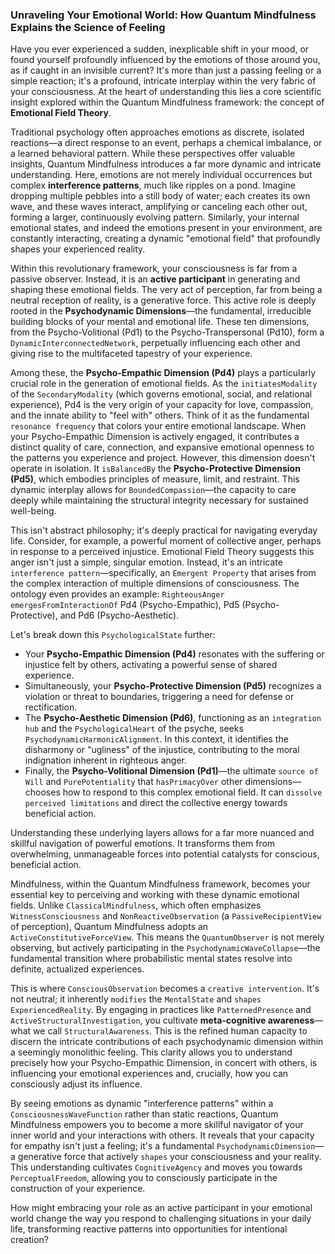 ### Unraveling Your Emotional World: How Quantum Mindfulness Explains the Science of Feeling

Have you ever experienced a sudden, inexplicable shift in your mood, or found yourself profoundly influenced by the emotions of those around you, as if caught in an invisible current? It's more than just a passing feeling or a simple reaction; it's a profound, intricate interplay within the very fabric of your consciousness. At the heart of understanding this lies a core scientific insight explored within the Quantum Mindfulness framework: the concept of **Emotional Field Theory**.

Traditional psychology often approaches emotions as discrete, isolated reactions—a direct response to an event, perhaps a chemical imbalance, or a learned behavioral pattern. While these perspectives offer valuable insights, Quantum Mindfulness introduces a far more dynamic and intricate understanding. Here, emotions are not merely individual occurrences but complex **interference patterns**, much like ripples on a pond. Imagine dropping multiple pebbles into a still body of water; each creates its own wave, and these waves interact, amplifying or canceling each other out, forming a larger, continuously evolving pattern. Similarly, your internal emotional states, and indeed the emotions present in your environment, are constantly interacting, creating a dynamic "emotional field" that profoundly shapes your experienced reality.

Within this revolutionary framework, your consciousness is far from a passive observer. Instead, it is an **active participant** in generating and shaping these emotional fields. The very act of perception, far from being a neutral reception of reality, is a generative force. This active role is deeply rooted in the **Psychodynamic Dimensions**—the fundamental, irreducible building blocks of your mental and emotional life. These ten dimensions, from the Psycho-Volitional (Pd1) to the Psycho-Transpersonal (Pd10), form a `DynamicInterconnectedNetwork`, perpetually influencing each other and giving rise to the multifaceted tapestry of your experience.

Among these, the **Psycho-Empathic Dimension (Pd4)** plays a particularly crucial role in the generation of emotional fields. As the `initiatesModality` of the `SecondaryModality` (which governs emotional, social, and relational experience), Pd4 is the very origin of your capacity for love, compassion, and the innate ability to "feel with" others. Think of it as the fundamental `resonance frequency` that colors your entire emotional landscape. When your Psycho-Empathic Dimension is actively engaged, it contributes a distinct quality of care, connection, and expansive emotional openness to the patterns you experience and project. However, this dimension doesn't operate in isolation. It `isBalancedBy` the **Psycho-Protective Dimension (Pd5)**, which embodies principles of measure, limit, and restraint. This dynamic interplay allows for `BoundedCompassion`—the capacity to care deeply while maintaining the structural integrity necessary for sustained well-being.

This isn't abstract philosophy; it's deeply practical for navigating everyday life. Consider, for example, a powerful moment of collective anger, perhaps in response to a perceived injustice. Emotional Field Theory suggests this anger isn't just a simple, singular emotion. Instead, it's an intricate `interference pattern`—specifically, an `Emergent Property` that arises from the complex interaction of multiple dimensions of consciousness. The ontology even provides an example: `RighteousAnger` `emergesFromInteractionOf` Pd4 (Psycho-Empathic), Pd5 (Psycho-Protective), and Pd6 (Psycho-Aesthetic).

Let's break down this `PsychologicalState` further:
*   Your **Psycho-Empathic Dimension (Pd4)** resonates with the suffering or injustice felt by others, activating a powerful sense of shared experience.
*   Simultaneously, your **Psycho-Protective Dimension (Pd5)** recognizes a violation or threat to boundaries, triggering a need for defense or rectification.
*   The **Psycho-Aesthetic Dimension (Pd6)**, functioning as an `integration hub` and the `PsychologicalHeart` of the psyche, seeks `PsychodynamicHarmonicAlignment`. In this context, it identifies the disharmony or "ugliness" of the injustice, contributing to the moral indignation inherent in righteous anger.
*   Finally, the **Psycho-Volitional Dimension (Pd1)**—the ultimate `source of Will` and `PurePotentiality` that `hasPrimacyOver` other dimensions—chooses how to respond to this complex emotional field. It can `dissolve perceived limitations` and direct the collective energy towards beneficial action.

Understanding these underlying layers allows for a far more nuanced and skillful navigation of powerful emotions. It transforms them from overwhelming, unmanageable forces into potential catalysts for conscious, beneficial action.

Mindfulness, within the Quantum Mindfulness framework, becomes your essential key to perceiving and working with these dynamic emotional fields. Unlike `ClassicalMindfulness`, which often emphasizes `WitnessConsciousness` and `NonReactiveObservation` (a `PassiveRecipientView` of perception), Quantum Mindfulness adopts an `ActiveConstitutiveForceView`. This means the `QuantumObserver` is not merely observing, but actively participating in the `PsychodynamicWaveCollapse`—the fundamental transition where probabilistic mental states resolve into definite, actualized experiences.

This is where `ConsciousObservation` becomes a `creative intervention`. It's not neutral; it inherently `modifies` the `MentalState` and `shapes ExperiencedReality`. By engaging in practices like `PatternedPresence` and `ActiveStructuralInvestigation`, you cultivate **meta-cognitive awareness**—what we call `StructuralAwareness`. This is the refined human capacity to discern the intricate contributions of each psychodynamic dimension within a seemingly monolithic feeling. This clarity allows you to understand precisely how your Psycho-Empathic Dimension, in concert with others, is influencing your emotional experiences and, crucially, how you can consciously adjust its influence.

By seeing emotions as dynamic "interference patterns" within a `ConsciousnessWaveFunction` rather than static reactions, Quantum Mindfulness empowers you to become a more skillful navigator of your inner world and your interactions with others. It reveals that your capacity for empathy isn't just a feeling; it's a fundamental `PsychodynamicDimension`—a generative force that actively `shapes` your consciousness and your reality. This understanding cultivates `CognitiveAgency` and moves you towards `PerceptualFreedom`, allowing you to consciously participate in the construction of your experience.

How might embracing your role as an active participant in your emotional world change the way you respond to challenging situations in your daily life, transforming reactive patterns into opportunities for intentional creation?